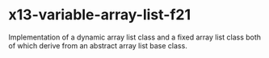 # x13-variable-array-list-f21
Implementation of a dynamic array list class and a fixed array list class both of which derive from an abstract array list base class.
